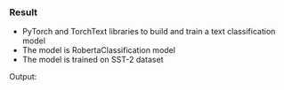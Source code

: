 ### Result
* PyTorch and TorchText libraries to build and train a text classification model
* The model is RobertaClassification model
* The model is trained on SST-2 dataset

Output:
```

```